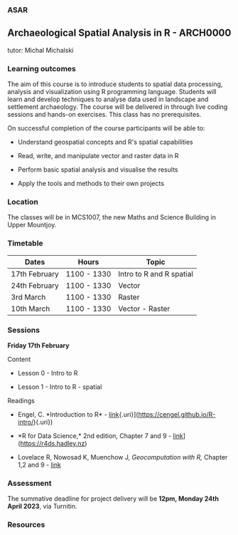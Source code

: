 ### ASAR

## Archaeological Spatial Analysis in R - ARCH0000

tutor: Michal Michalski

### Learning outcomes

The aim of this course is to introduce students to spatial data processing, analysis and visualization using R programming language. Students will learn and develop techniques to analyse data used in landscape and settlement archaeology. The course will be delivered in through live coding sessions and hands-on exercises. This class has no prerequisites.

On successful completion of the course participants will be able to:

-   Understand geospatial concepts and R's spatial capabilities

-   Read, write, and manipulate vector and raster data in R

-   Perform basic spatial analysis and visualise the results

-   Apply the tools and methods to their own projects

### Location

The classes will be in MCS1007, the new Maths and Science Building in Upper Mountjoy.

### Timetable

| Dates         | Hours       | Topic                    |
|---------------|-------------|--------------------------|
| 17th February | 1100 - 1330 | Intro to R and R spatial |
| 24th February | 1100 - 1330 | Vector                   |
| 3rd March     | 1100 - 1330 | Raster                   |
| 10th March    | 1100 - 1330 | Vector  - Raster         |

### Sessions

**Friday 17th February**

Content

-   Lesson 0 - Intro to R

-   Lesson 1 - Intro to R - spatial

Readings

-   Engel, C. \*Introduction to R\* - [link]([https://cengel.github.io/R-intro/){.uri}](https://cengel.github.io/R-intro/){.uri})

-   \*R for Data Science,\* 2nd edition, Chapter 7 and 9 - [link]([https://r4ds.hadley.nz)](https://r4ds.hadley.nz)

-   Lovelace R, Nowosad K, Muenchow J, *Geocomputation with R,* Chapter 1,2 and 9 - [link](<https://r.geocompx.org/>)

### Assessment

The summative deadline for project delivery will be **12pm, Monday 24th April 2023**, via Turnitin.

### Resources
